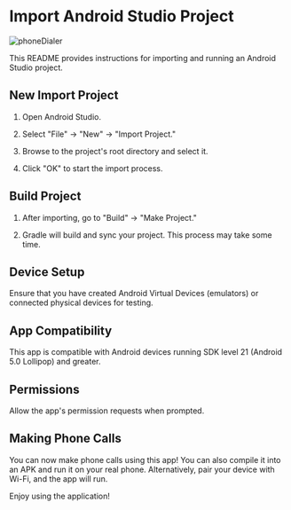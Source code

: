 # Import Android Studio Project
![phoneDialer](https://github.com/Kempster33/Phone-Dialer/assets/15764472/2c7b1235-16b9-46b9-87bd-cf22cdcd6975)

This README provides instructions for importing and running an Android Studio project.

## New Import Project

1. Open Android Studio.

2. Select "File" -> "New" -> "Import Project."

3. Browse to the project's root directory and select it.

4. Click "OK" to start the import process.

## Build Project

1. After importing, go to "Build" -> "Make Project."

2. Gradle will build and sync your project. This process may take some time.

## Device Setup

Ensure that you have created Android Virtual Devices (emulators) or connected physical devices for testing.

## App Compatibility

This app is compatible with Android devices running SDK level 21 (Android 5.0 Lollipop) and greater.

## Permissions

Allow the app's permission requests when prompted.

## Making Phone Calls

You can now make phone calls using this app! You can also compile it into an APK and run it on your real phone. Alternatively, pair your device with Wi-Fi, and the app will run.

Enjoy using the application!
